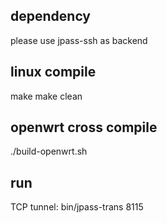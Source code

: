 ## dependency
please use jpass-ssh as backend

## linux compile
make
make clean

## openwrt cross compile
./build-openwrt.sh 

## run
TCP tunnel: bin/jpass-trans 8115
